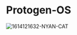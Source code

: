 # Protogen-OS

![1614121632-NYAN-CAT](https://user-images.githubusercontent.com/29038060/113470015-3a0a8680-948d-11eb-9c91-5b7dea7c81e2.jpg)`
`
